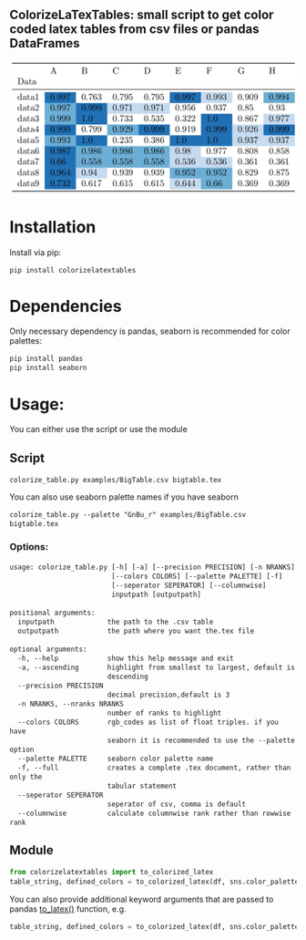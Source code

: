 ## ColorizeLaTexTables: small script to get color coded latex tables from csv files or pandas DataFrames
![colorized table](images/bigtable.png)
# Installation
Install via pip:
```
pip install colorizelatextables
```
# Dependencies
Only necessary dependency is pandas, seaborn is recommended for color palettes:
```
pip install pandas
pip install seaborn
```
# Usage:
You can either use the script or use the module
## Script
```
colorize_table.py examples/BigTable.csv bigtable.tex
```
You can also use seaborn palette names if you have seaborn
```
colorize_table.py --palette "GnBu_r" examples/BigTable.csv bigtable.tex
```
### Options:
```
usage: colorize_table.py [-h] [-a] [--precision PRECISION] [-n NRANKS]
                         [--colors COLORS] [--palette PALETTE] [-f]
                         [--seperator SEPERATOR] [--columnwise]
                         inputpath [outputpath]

positional arguments:
  inputpath             the path to the .csv table
  outputpath            the path where you want the.tex file

optional arguments:
  -h, --help            show this help message and exit
  -a, --ascending       highlight from smallest to largest, default is
                        descending
  --precision PRECISION
                        decimal precision,default is 3
  -n NRANKS, --nranks NRANKS
                        number of ranks to highlight
  --colors COLORS       rgb_codes as list of float triples. if you have
                        seaborn it is recommended to use the --palette option
  --palette PALETTE     seaborn color palette name
  -f, --full            creates a complete .tex document, rather than only the
                        tabular statement
  --seperator SEPERATOR
                        seperator of csv, comma is default
  --columnwise          calculate columnwise rank rather than rowwise rank

```
## Module
```python
from colorizelatextables import to_colorized_latex
table_string, defined_colors = to_colorized_latex(df, sns.color_palette("GnBu_d",n_colors=3))
```
You can also provide additional keyword arguments that are passed to pandas [to_latex()](https://pandas.pydata.org/pandas-docs/stable/reference/api/pandas.DataFrame.to_latex.html) function, e.g.
```python
table_string, defined_colors = to_colorized_latex(df, sns.color_palette("GnBu_d",n_colors=3), column_format="|c|c|c|c|c|c|c|c|c|")
```
